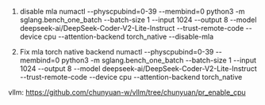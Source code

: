 1. disable mla
numactl --physcpubind=0-39 --membind=0 python3 -m sglang.bench_one_batch --batch-size 1 --input 1024 --output 8 --model deepseek-ai/DeepSeek-Coder-V2-Lite-Instruct --trust-remote-code  --device cpu --attention-backend torch_native 
--disable-mla

2. Fix mla torch native backend
numactl --physcpubind=0-39 --membind=0 python3 -m sglang.bench_one_batch --batch-size 1 --input 1024 --output 8 --model deepseek-ai/DeepSeek-Coder-V2-Lite-Instruct --trust-remote-code  --device cpu --attention-backend torch_native 

vllm:
https://github.com/chunyuan-w/vllm/tree/chunyuan/pr_enable_cpu